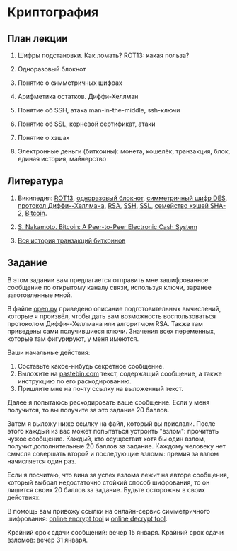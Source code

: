Криптография
============

План лекции
-----------

1. Шифры подстановки. Как ломать? ROT13: какая польза?

2. Одноразовый блокнот

3. Понятие о симметричных шифрах

4. Арифметика остатков. Диффи-Хеллман

5. Понятие об SSH, атака man-in-the-middle, ssh-ключи

6. Понятие об SSL, корневой сертификат, атаки

7. Понятие о хэшах

8. Электронные деньги (биткоины): монета, кошелёк, транзакция, блок, единая история, майнерство



Литература
----------

1. Википедия: 
[ROT13](http://ru.wikipedia.org/wiki/ROT13),
[одноразовый блокнот](http://ru.wikipedia.org/wiki/%D0%9D%D0%B5%D0%B2%D0%B7%D0%BB%D0%B0%D0%BC%D1%8B%D0%B2%D0%B0%D0%B5%D0%BC%D1%8B%D0%B9_%D1%88%D0%B8%D1%84%D1%80),
[симметричный шифр DES](http://ru.wikipedia.org/wiki/DES), 
[протокол Диффи--Хеллмана](http://ru.wikipedia.org/wiki/%D0%9F%D1%80%D0%BE%D1%82%D0%BE%D0%BA%D0%BE%D0%BB_%D0%94%D0%B8%D1%84%D1%84%D0%B8_%E2%80%94_%D0%A5%D0%B5%D0%BB%D0%BB%D0%BC%D0%B0%D0%BD%D0%B0),
[RSA](http://ru.wikipedia.org/wiki/RSA),
[SSH](http://ru.wikipedia.org/wiki/SSH),
[SSL](http://ru.wikipedia.org/wiki/SSL),
[семейство хэшей SHA-2](http://ru.wikipedia.org/wiki/SHA-2),
[Bitcoin](http://ru.wikipedia.org/wiki/Bitcoin).

2. [S. Nakamoto. Bitcoin: A Peer-to-Peer Electronic Cash System](http://bitcoin.org/bitcoin.pdf)

3. [Вся история транзакций биткоинов](http://blockexplorer.com/)


Задание
-------

В этом задании вам предлагается отправить мне зашифрованное сообщение по открытому каналу связи, используя
ключи, заранее заготовленные мной.

В файле [open.py](../master/open.py) приведено описание подготовительных 
вычислений, которые я произвёл, чтобы дать вам возможность воспользоваться протоколом Диффи--Хеллмана или алгоритмом RSA.
Также там приведены сами получившиеся ключи. Значения всех переменных, которые там фигурируют, у меня имеются.

Ваши начальные действия:

1. Составьте какое-нибудь секретное сообщение.
2. Выложите на [pastebin.com](http://pastebin.com/) текст, содержащий сообщение, а также инструкцию по его раскодированию.
3. Пришлите мне на почту ссылку на выложенный текст.

Далее я попытаюсь раскодировать ваше сообщение. Если у меня получится, то вы получите за это задание 20 баллов.

Затем я выложу ниже ссылку на файл, который вы прислали. После этого каждый из вас может попытаться устроить
"взлом": прочитать чужое сообщение. Каждый, кто осуществит хотя бы один взлом, получит дополнительные 20 баллов за задание. Каждому человеку нет смысла совершать второй и последующие взломы: премия за взлом начисляется один раз.

Если я посчитаю, что вина за успех взлома лежит на авторе сообщения, который выбрал недостаточно стойкий способ шифрования,
то он лишится своих 20 баллов за задание. Будьте осторожны в своих действиях.

В помощь вам привожу ссылки на онлайн-сервис симметричного шифрования: [online encrypt tool](http://www.tools4noobs.com/online_tools/encrypt/)
и [online decrypt tool](http://www.tools4noobs.com/online_tools/decrypt/).

Крайний срок сдачи сообщений: вечер 15 января.
Крайний срок сдачи взломов: вечер 31 января.